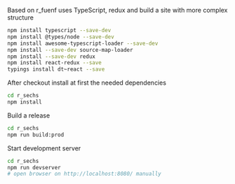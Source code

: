 Based on r_fuenf uses TypeScript, redux and build a site with more complex structure

```bash
npm install typescript --save-dev
npm install @types/node --save-dev
npm install awesome-typescript-loader --save-dev
npm install --save-dev source-map-loader
npm install --save-dev redux
npm install react-redux --save
typings install dt~react --save
```

After checkout install at first the needed dependencies

```bash
cd r_sechs
npm install
```

Build a release
```bash
cd r_sechs
npm run build:prod
```

Start development server
```bash
cd r_sechs
npm run devserver
# open browser on http://localhost:8080/ manually
```
